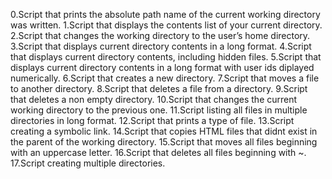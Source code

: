 0.Script that prints the absolute path name of the current working directory was written.
1.Script that displays the contents list of your current directory.
2.Script that changes the working directory to the user’s home directory.
3.Script that displays current directory contents in a long format.
4.Script that displays current directory contents, including hidden files.
5.Script that displays current directory contents in a long format with user ids diplayed numerically.
6.Script that creates a new directory.
7.Script that moves a file to another directory.
8.Script that deletes a file from a directory.
9.Script that deletes a non empty directory.
10.Script that changes the current working directory to the previous one.
11.Script listing all files in multiple directories in long format.
12.Script that prints a type of file.
13.Script creating a symbolic link.
14.Script that copies HTML files that didnt exist in the parent of the working directory.
15.Script that moves all files beginning with an uppercase letter.
16.Script that deletes all files beginning with ~.
17.Script creating multiple directories.
